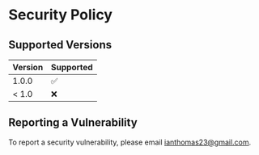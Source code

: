 # Security Policy

## Supported Versions

| Version | Supported          |
| ------- | ------------------ |
| 1.0.0   | :white_check_mark: |
| < 1.0   | :x:                |

## Reporting a Vulnerability

To report a security vulnerability, please email [ianthomas23@gmail.com](mailto:ianthomas23@gmail.com).
